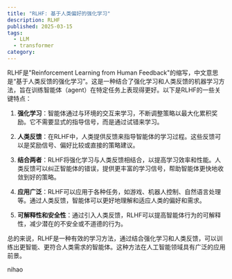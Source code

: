 ```yaml
---
title: "RLHF: 基于人类偏好的强化学习"
description: RLHF
published: 2025-03-15
tags:
  - LLM
  - transformer
category:
---
```

RLHF是"Reinforcement Learning from Human Feedback"的缩写，中文意思是“基于人类反馈的强化学习”。这是一种结合了强化学习和人类反馈的机器学习方法，旨在训练智能体（agent）在特定任务上表现得更好。以下是RLHF的一些关键特点：

1. **强化学习**：智能体通过与环境的交互来学习，不断调整策略以最大化累积奖励。它不需要显式的指导信号，而是通过试错来学习。

2. **人类反馈**：在RLHF中，人类提供反馈来指导智能体的学习过程。这些反馈可以是奖励信号、偏好比较或直接的策略建议。

3. **结合两者**：RLHF将强化学习与人类反馈相结合，以提高学习效率和性能。人类反馈可以纠正智能体的错误，提供更丰富的学习信号，帮助智能体更快地收敛到好的策略。

4. **应用广泛**：RLHF可以应用于各种任务，如游戏、机器人控制、自然语言处理等。通过人类反馈，智能体可以更好地理解和适应人类的偏好和需求。

5. **可解释性和安全性**：通过引入人类反馈，RLHF可以提高智能体行为的可解释性，减少潜在的不安全或不道德的行为。

总的来说，RLHF是一种有效的学习方法，通过结合强化学习和人类反馈，可以训练出更智能、更符合人类需求的智能体。这种方法在人工智能领域具有广泛的应用前景。

nihao